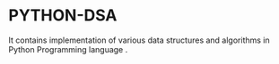 # PYTHON-DSA
It contains implementation of various data structures and algorithms in Python Programming language .
